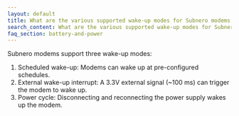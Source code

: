 ```yaml
---
layout: default
title: What are the various supported wake-up modes for Subnero modems from the Deep Sleep Mode?
search_content: What are the various supported wake-up modes for Subnero modems from the Deep Sleep Mode?
faq_section: battery-and-power
---
```


Subnero modems support three wake-up modes:
1. Scheduled wake-up: Modems can wake up at pre-configured schedules.
2. External wake-up interrupt: A 3.3V external signal (~100 ms) can trigger the modem to wake up.
3. Power cycle: Disconnecting and reconnecting the power supply wakes up the modem.
